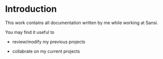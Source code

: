 Introduction
============

This work contains all documentation written by me while working at Sansi.

You may find it useful to

-   review/modify my previous projects

-   collabrate on my current projects
